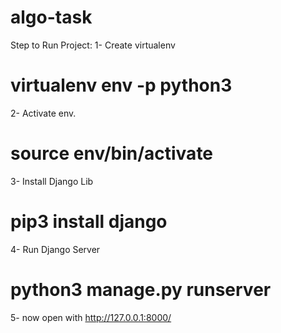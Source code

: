 # algo-task

Step to Run Project:
1- Create virtualenv
# virtualenv env -p python3

2- Activate env.
# source env/bin/activate

3- Install Django Lib
# pip3 install django

4- Run Django Server
# python3 manage.py runserver

5- now open with
http://127.0.0.1:8000/

